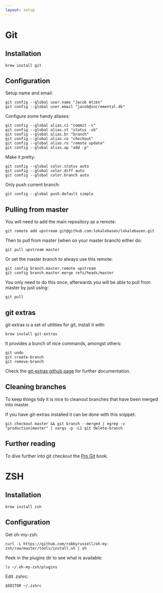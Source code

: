 ```yaml
---
layout: setup
---
```

Git
===

Installation
------------

    brew install git

Configuration
-------------

Setup name and email:

    git config --global user.name "Jacob Atzen"
    git config --global user.email "jacob@incremental.dk"

Configure some handy aliases:

    git config --global alias.ci "commit -v"
    git config --global alias.st "status -sb"
    git config --global alias.br "branch"
    git config --global alias.co "checkout"
    git config --global alias.ru "remote update"
    git config --global alias.ap "add -p"

Make it pretty:

    git config --global color.status auto
    git config --global color.diff auto
    git config --global color.branch auto

Only push current branch:

    git config --global push.default simple

Pulling from master
-------------------

You will need to add the main repository as a remote:

    git remote add upstream git@github.com:lokalebasen/lokalebasen.git

Then to pull from master (when on your master branch) either do:

    git pull upstream master

Or set the master branch to always use this remote:

    git config branch.master.remote upstream
    git config branch.master.merge refs/heads/master

You only need to do this once, afterwards you will be able to pull from master
by just using:

    git pull

git extras
----------

git extras is a set of utilities for git, install it with:

    brew install git-extras

It provides a bunch of nice commands, amongst others:

    git undo
    git create-branch
    git remove-branch

Check the [git-extras github page](https://github.com/visionmedia/git-extras/) for further documentation.

Cleaning branches
-----------------

To keep things tidy it is nice to cleanout branches that have been merged into master.

If you have git-extras installed it can be done with this snippet:

    git checkout master && git branch --merged | egrep -v "production|master" | xargs -p -L1 git delete-branch

Further reading
---------------

To dive further into git checkout the [Pro Git](http://git-scm.com/book/)
book.

ZSH
===

Installation
------------

    brew install zsh

Configuration
-------------

Get oh-my-zsh:

    curl -L https://github.com/robbyrussell/oh-my-zsh/raw/master/tools/install.sh | sh

Peek in the plugins dir to see what is available:

    ls ~/.oh-my-zsh/plugins

Edit .zshrc:

    $EDITOR ~/.zshrc
